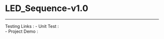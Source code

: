 # LED_Sequence-v1.0

-----------------------------------
Testing Links :
    - Unit Test    :  
    - Project Demo :  
    
